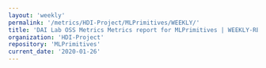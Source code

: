 ```yaml
---
layout: 'weekly'
permalink: '/metrics/HDI-Project/MLPrimitives/WEEKLY/'
title: 'DAI Lab OSS Metrics Metrics report for MLPrimitives | WEEKLY-REPORT-2020-01-26'
organization: 'HDI-Project'
repository: 'MLPrimitives'
current_date: '2020-01-26'
---
```

